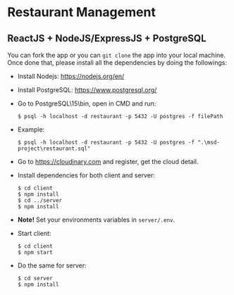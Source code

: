 # Restaurant Management

## ReactJS + NodeJS/ExpressJS + PostgreSQL

You can fork the app or you can `git clone` the app into your local machine. Once done that, please install all the
dependencies by doing the followings:

- Install Nodejs: https://nodejs.org/en/
- Install PostgreSQL: https://www.postgresql.org/
- Go to PostgreSQL\15\bin, open in CMD and run:

  ```
  $ psql -h localhost -d restaurant -p 5432 -U postgres -f filePath
  ```

- Example:

  ```
  $ psql -h localhost -d restaurant -p 5432 -U postgres -f ".\msd-project\restaurant.sql"

  ```

- Go to https://cloudinary.com and register, get the cloud detail.
- Install dependencies for both client and server:

  ```
  $ cd client
  $ npm install
  $ cd ../server
  $ npm install
  ```

- **Note!** Set your environments variables in `server/.env`.
- Start client:

  ```
  $ cd client
  $ npm start
  ```

- Do the same for server:

  ```
  $ cd server
  $ npm install
  ```
